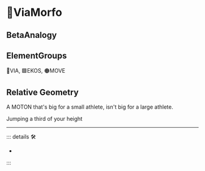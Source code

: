 # 🔻<via>ViaMorfo</via>

## <beta>BetaAnalogy</beta>

## ElementGroups

🔻<via>VIA</via>, 🟩<ekos>EKOS</ekos>, 🟠<motor>MOVE</motor>

## Relative Geometry

A MOTON that's big for a small athlete, isn't big for a large athlete.

Jumping a third of your height

---

<!-- =================================================== -->
<!-- =================================================== -->
<!-- =================================================== -->
<!-- =================================================== -->
<!-- =================================================== -->
::: details 🛠

-

:::
